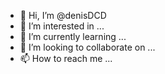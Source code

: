 - 👋 Hi, I’m @denisDCD
- 👀 I’m interested in ...
- 🌱 I’m currently learning ...
- 💞️ I’m looking to collaborate on ...
- 📫 How to reach me ...

<!---
denisDCD/denisDCD is a ✨ special ✨ repository because its `README.md` (this file) appears on your GitHub profile.
You can click the Preview link to take a look at your changes.
--->
